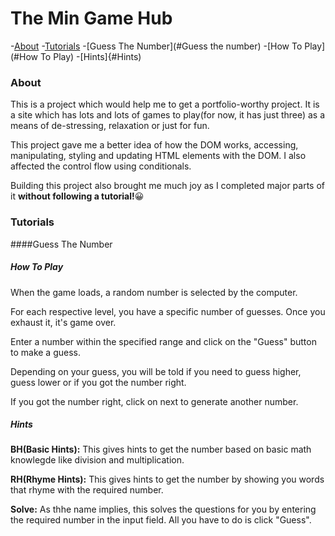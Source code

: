 # The Min Game Hub

-[About](#About)
-[Tutorials](#Tutorials)
  -[Guess The Number](#Guess the number)
      -[How To Play](#How To Play)
      -[Hints]{#Hints)

### About
This is a project which would help me to get a portfolio-worthy project. It is a site which has lots and lots of games to play(for now, it has just three) as a means of de-stressing, relaxation or just for fun.

This project gave me a better idea of how the DOM works, accessing, manipulating, styling and updating HTML elements with the DOM. I also affected the control flow using conditionals.

Building this project also brought me much joy as I completed major parts of it **without following a tutorial!**😀

### Tutorials

####Guess The Number

##### How To Play
 When the game loads, a random number is selected by the computer.
 
 For each respective level, you have a specific number of guesses. Once you exhaust it, it's game over.
 
 Enter a number within the specified range and click on the "Guess" button to make a guess.
 
 Depending on your guess, you will be told if you need to guess higher, guess lower or if you got the number right.
 
 If you got the number right, click on next to generate another number.
 
##### Hints

 **BH(Basic Hints):** This gives hints to get the number based on basic math knowlegde like division and multiplication.
 
 **RH(Rhyme Hints):** This gives hints to get the number by showing you words that rhyme with the required number.
 
 **Solve:** As thhe name implies, this solves the questions for you by entering the required number in the input field. All you have to do is click "Guess".
